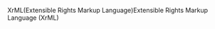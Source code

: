 <span data-ttu-id="eb54b-101">XrML(Extensible Rights Markup Language)</span><span class="sxs-lookup"><span data-stu-id="eb54b-101">Extensible Rights Markup Language (XrML)</span></span>